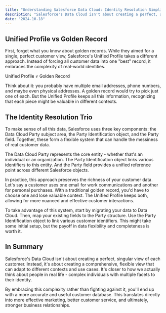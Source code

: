 ```yaml
---
title: "Understanding Salesforce Data Cloud: Identity Resolution Simplified"
description: "Salesforce's Data Cloud isn't about creating a perfect, singular view of each customer. Instead, it's about creating a comprehensive, flexible view that can adapt to different contexts and use cases."
date: "2024-10-18"
---
```




## Unified Profile vs Golden Record

First, forget what you know about golden records. While they aimed for a single, perfect customer view, Salesforce's Unified Profile takes a different approach. Instead of forcing all customer data into one "best" record, it embraces the complexity of real-world identities.

Unified Profile ≠ Golden Record

Think about it: you probably have multiple email addresses, phone numbers, and maybe even physical addresses. A golden record would try to pick just one of each. But the Unified Profile keeps all this information, recognizing that each piece might be valuable in different contexts.

## The Identity Resolution Trio

To make sense of all this data, Salesforce uses three key components: the Data Cloud Party subject area, the Party Identification object, and the Party field. Together, these form a flexible system that can handle the messiness of real customer data.

The Data Cloud Party represents the core entity - whether that's an individual or an organization. The Party Identification object links various identifiers to this entity. And the Party field provides a unified reference point across different Salesforce objects.

In practice, this approach preserves the richness of your customer data. Let's say a customer uses one email for work communications and another for personal purchases. With a traditional golden record, you'd have to choose one and lose valuable context. The Unified Profile keeps both, allowing for more nuanced and effective customer interactions.


To take advantage of this system, start by migrating your data to Data Cloud. Then, map your existing fields to the Party structure. Use the Party Identification object to link various customer identifiers. This might take some initial setup, but the payoff in data flexibility and completeness is worth it.

## In Summary

Salesforce's Data Cloud isn't about creating a perfect, singular view of each customer. Instead, it's about creating a comprehensive, flexible view that can adapt to different contexts and use cases. It's closer to how we actually think about people in real life - complex individuals with multiple facets to their identity.

By embracing this complexity rather than fighting against it, you'll end up with a more accurate and useful customer database. This translates directly into more effective marketing, better customer service, and ultimately, stronger business relationships.

